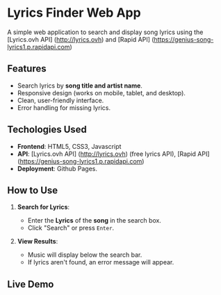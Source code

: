 # Lyrics Finder Web App

A simple web application to search and display song lyrics using the [Lyrics.ovh API] (http://lyrics.ovh) and [Rapid API] (https://genius-song-lyrics1.p.rapidapi.com)

## Features 
- Search lyrics by **song title and artist name**.
- Responsive design (works on mobile, tablet, and desktop).
- Clean, user-friendly interface.
- Error handling for missing lyrics.

## Techologies Used
- **Frontend**: HTML5, CSS3, Javascript
- **API**: [Lyrics.ovh API] (http://lyrics.ovh) (free lyrics API), [Rapid API] (https://genius-song-lyrics1.p.rapidapi.com)
- **Deployment**: Github Pages.

## How to Use
1. **Search for Lyrics**:
   - Enter the **Lyrics** of the **song** in the search box.
   - Click "Search" or press `Enter`.

2. **View Results**:
   - Music will display below the search bar.
   - If lyrics aren't found, an error message will appear.
  
## Live Demo
     
